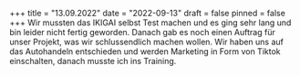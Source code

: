 +++
title = "13.09.2022"
date = "2022-09-13"
draft = false
pinned = false
+++
Wir mussten das IKIGAI selbst Test machen und es ging sehr lang und bin leider nicht fertig geworden. Danach gab es noch einen Auftrag für unser Projekt, was wir schlussendlich machen wollen. Wir haben uns auf das Autohandeln entschieden und werden Marketing in Form von Tiktok einschalten, danach musste ich ins Training.